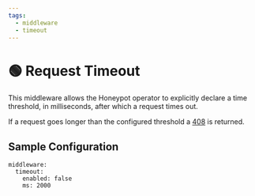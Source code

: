 ```yaml
---
tags:
  - middleware
  - timeout
---
```


# 🟢 Request Timeout

This middleware allows the Honeypot operator to explicitly declare a time threshold, in milliseconds, after which a request times out.

If a request goes longer than the configured threshold a [408](https://developer.mozilla.org/en-US/docs/Web/HTTP/Status/408) is returned.

## Sample Configuration

```
middleware:
  timeout:
    enabled: false
    ms: 2000
```
